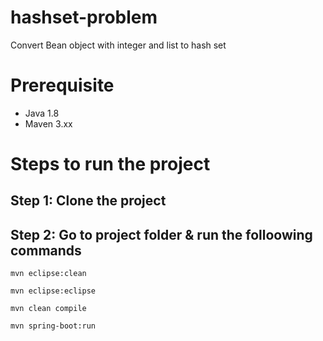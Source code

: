 # hashset-problem
Convert Bean object with integer and list to hash set


# Prerequisite
 * Java 1.8
 * Maven 3.xx

# Steps to run the project

## Step 1: Clone the project 

## Step 2: Go to project folder & run the folloowing commands

```
mvn eclipse:clean
```

```
mvn eclipse:eclipse
```

```
mvn clean compile
```

```
mvn spring-boot:run
```
